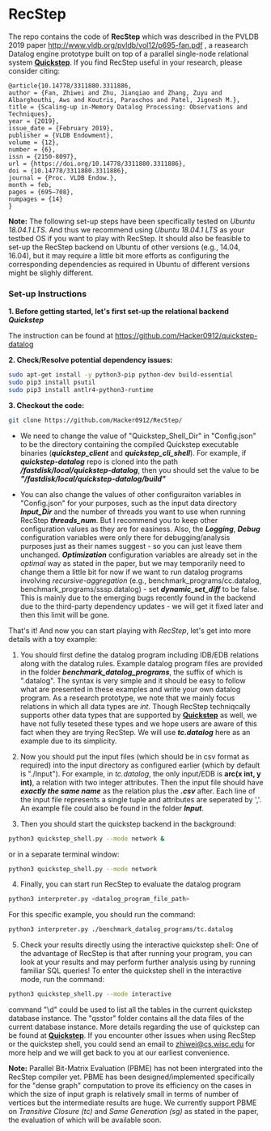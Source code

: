 # RecStep

The repo contains the code of **RecStep** which was described in the PVLDB 2019 paper http://www.vldb.org/pvldb/vol12/p695-fan.pdf , a reasearch Datalog engine prototype built on top of a parallel single-node relational system **[Quickstep](http://www.vldb.org/pvldb/vol11/p663-patel.pdf)**. If you find RecStep useful in your research, please consider citing:

    @article{10.14778/3311880.3311886,
    author = {Fan, Zhiwei and Zhu, Jianqiao and Zhang, Zuyu and Albarghouthi, Aws and Koutris, Paraschos and Patel, Jignesh M.},
    title = {Scaling-up in-Memory Datalog Processing: Observations and Techniques},
    year = {2019},
    issue_date = {February 2019},
    publisher = {VLDB Endowment},
    volume = {12},
    number = {6},
    issn = {2150-8097},
    url = {https://doi.org/10.14778/3311880.3311886},
    doi = {10.14778/3311880.3311886},
    journal = {Proc. VLDB Endow.},
    month = feb,
    pages = {695–708},
    numpages = {14}
    }

**Note:** The following set-up steps have been specifically tested on *Ubuntu 18.04.1 LTS*. And thus we recommend using *Ubuntu 18.04.1 LTS* as your testbed OS if you want to play with RecStep. It should also be feasible to set-up the RecStep backend on Ubuntu of other versions (e.g., 14.04, 16.04), but it may require a little bit more efforts as configuring the corresponding dependencies as required in Ubuntu of different versions might be slighly different. 


### Set-up Instructions

**1. Before getting started, let's first set-up the relational backend *Quickstep***

The instruction can be found at https://github.com/Hacker0912/quickstep-datalog

**2. Check/Resolve potential dependency issues:**
 
``` bash
sudo apt-get install -y python3-pip python-dev build-essential
sudo pip3 install psutil
sudo pip3 install antlr4-python3-runtime
```
**3. Checkout the code:**
```bash
git clone https://github.com/Hacker0912/RecStep/
```

* We need to change the value of "Quickstep_Shell_Dir" in "Config.json" to be the directory containing the compiled Quickstep executable binaries (***quickstep_client*** and ***quickstep_cli_shell***). For example, if ***quickstep-datalog*** repo is cloned into the path ***/fastdisk/local/quickstep-datalog***, then you should set the value to be ***"/fastdisk/local/quickstep-datalog/build"***

* You can also change the values of other configuraiton variables in "Config.json" for your purposes, such as the input data directory ***Input_Dir*** and the number of threads you want to use when running RecStep ***threads_num***. But I recommend you to keep other configuration values
as they are for easiness. Also, the ***Logging***, ***Debug*** configuration variables were only there for debugging/analysis purposes just as their names suggest - so you can just leave them unchanged. ***Optimization*** configuration variables are already set in the *optimal* way as stated in the paper, but we may temporarily need to change them a little bit for now if we want to run datalog programs involving *recursive-aggregation* (e.g., benchmark_programs/cc.datalog, benchmark_programs/sssp.datalog) - set ***dynamic_set_diff*** to be false. This is mainly due to the emerging bugs recently found in the backend due to the third-party dependency updates - we will get it fixed later and then this limit will be gone. 

That's it! And now you can start playing with *RecStep*, let's get into more details with a toy example: 

1. You should first define the datalog program including IDB/EDB relations along with the datalog rules. Example datalog program files are provided in the folder ***benchmark_datalog_programs***, the suffix of which is ".datalog". The syntax is very simple and it should be easy to follow what are presented in these examples and write your own datalog program. As a research prototype, we note that we mainly focus relations in which all data types are *int*. Though RecStep techniqcally supports other data types that are supported by **[Quickstep](https://github.com/apache/incubator-retired-quickstep)** as well, we have not fully teseted these types and we hope users are aware of this fact when they are trying RecStep. We will use ***tc.datalog*** here as an example due to its simplicity. 


2. Now you should put the input files (which should be in csv format as required) into the input directory as configured earlier (which by default is "./Input"). For example, in *tc.datalog*, the 
only input/EDB is **arc(x  int, y int)**, a relation with two integer attributes. Then the input file should have ***exactly the same name*** as the relation plus the ***.csv*** after. Each line of the input file represents a single tuple and attributes are seperated by ','. An example file could also be found in the folder ***Input***. 

3. Then you should start the quickstep backend in the background:
```bash
python3 quickstep_shell.py --mode network &
```
or in a separate terminal window:
```bash
python3 quickstep_shell.py --mode network
```

4. Finally, you can start run RecStep to evaluate the datalog program 
``` bash
python3 interpreter.py <datalog_program_file_path> 
```
For this specific example, you should run the command:
``` bash
python3 interpreter.py ./benchmark_datalog_programs/tc.datalog
```

5. Check your results directly using the interactive quickstep shell:
One of the advantage of RecStep is that after running your program, you can look at your results and may perform further 
analysis using by running familiar SQL queries! To enter the quickstep shell in the interactive mode, run the command:
``` bash
python3 quickstep_shell.py --mode interactive
```
command "\d" could be used to list all the tables in the current quickstep database instance. The "qsstor" folder contains all the data files of the current database instance. More details regarding the use of quickstep can be found at **[Quickstep](https://github.com/apache/incubator-retired-quickstep)**. If you encounter other issues when using RecStep or the quickstep shell, you could send an email to zhiwei@cs.wisc.edu for more help and we will get back to you at our earliest convenience.

**Note:** Parallel Bit-Matrix Evaluation (PBME) has not been intergrated into the RecStep compiler yet. PBME has been designed/implemented specifically for the "dense graph" computation to prove its efficiency on the cases in which the size of input graph is relatively small in terms of number of vertices but the intermediate results are huge. We currently support PBME on *Transitive Closure (tc)* and *Same Generation (sg)* as stated in the paper, the evaluation of which will be available soon. 

